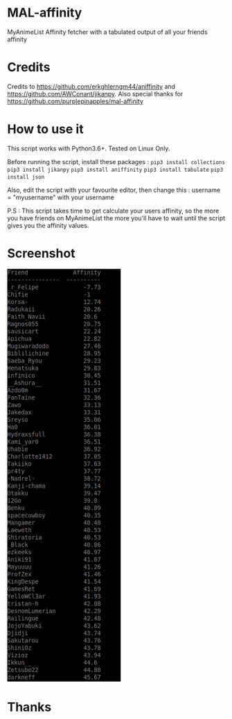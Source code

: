 # MAL-affinity
MyAnimeList Affinity fetcher with a tabulated output of all your friends affinity


# Credits 
Credits to https://github.com/erkghlerngm44/aniffinity and https://github.com/AWConant/jikanpy.
Also special thanks for https://github.com/purplepinapples/mal-affinity


# How to use it 
This script works with Python3.6+. Tested on Linux Only.

Before running the script, install these packages :
`pip3 install collections`
`pip3 install jikanpy`
`pip3 install aniffinity`
`pip3 install tabulate`
`pip3 install json`

Also, edit the script with your favourite editor, then change this : 
username = "myusername"
with your username


P.S : This script takes time to get calculate your users affinity, so the more you have friends on MyAnimeList the more you'll have to wait until the script gives you the affinity values.

# Screenshot 

![Affinity Output](affinity-output.png)

# Thanks 
